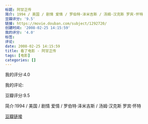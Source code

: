 ```yaml
---
标题: 阿甘正传
简介: 1994 / 美国 / 剧情 爱情 / 罗伯特·泽米吉斯 / 汤姆·汉克斯 罗宾·怀特
豆瓣评分: '9.5'
链接: https://movie.douban.com/subject/1292720/
创建时间: '2008-02-25 14:15:59'
我的评分: '4.0'
标签:
评论:
date: 2008-02-25 14:15:59
title: 看了电影 - 阿甘正传
tags: [电影]
categories: []
---
```


我的评分:4.0

我的评论:

豆瓣评分:9.5

简介:1994 / 美国 / 剧情 爱情 / 罗伯特·泽米吉斯 / 汤姆·汉克斯 罗宾·怀特

[豆瓣链接](https://movie.douban.com/subject/1292720/)

